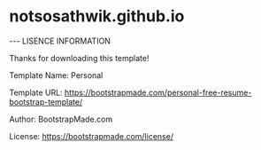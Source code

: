 # notsosathwik.github.io
 
 --- LISENCE INFORMATION

Thanks for downloading this template!

Template Name: Personal

Template URL: https://bootstrapmade.com/personal-free-resume-bootstrap-template/

Author: BootstrapMade.com

License: https://bootstrapmade.com/license/

